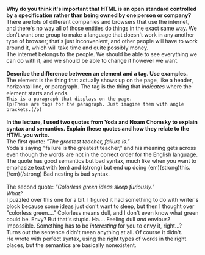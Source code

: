 **Why do you think it's important that HTML is an open standard controlled by a specification rather than being owned by one person or company?**
<br/>
There are lots of different companies and browsers that use the internet, and there's no way all of those entities do things in the exact same way. We don't want one group to make a language that doesn't work in any another type of browser; that's just inconvenient, and other people will have to work around it, which will take time and quite possibly money.
<br/>
The internet belongs to the people. We should be able to see everything we can do with it, and we should be able to change it however we want.
<br/>
<br/>
**Describe the difference between an element and a tag. Use examples.**
<br/>
The element is the thing that actually shows up on the page, like a header, horizontal line, or paragraph. The tag is the thing that *indicates* where the element starts and ends.
<br/>
`This is a paragraph that displays on the page.`<br/>
`(p)These are tags for the paragraph. Just imagine them with angle brackets.(/p)`
<br/>
<br/>
**In the lecture, I used two quotes from Yoda and Noam Chomsky to explain syntax and semantics. Explain these quotes and how they relate to the HTML you write.**
<br/>
The first quote: *"The greatest teacher, failure is."*
<br/>
Yoda's saying "failure is the greatest teacher," and his meaning gets across even though the words are not in the correct order for the English language. The quote has good semantics but bad syntax, much like when you want to emphasize text with (em) and (strong) but end up doing (em)(strong)this.(/em)(/strong) Bad nesting is bad syntax.
<br/>
<br/>
The second quote: *"Colorless green ideas sleep furiously."*
<br/>
*What?*
<br/>
I puzzled over this one for a bit. I figured it had something to do with writer's block because some ideas just don't want to sleep, but then I thought over "colorless green...." Colorless means dull, and I don't even know what green could be. Envy? But that's stupid. Ha.... Feeling dull *and* envious? Impossible. Something has to be *interesting* for you to envy it, right...?
<br/>
Turns out the sentence didn't mean anything at all. Of course it didn't.
<br/>
He wrote with perfect syntax, using the right types of words in the right places, but the semantics are basically nonexistent.
